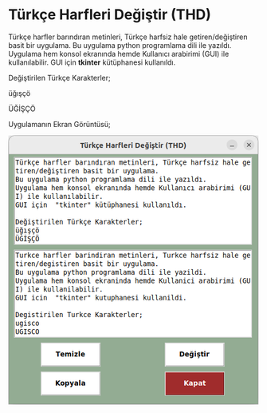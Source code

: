 # Türkçe Harfleri Değiştir (THD)

Türkçe harfler barındıran metinleri, Türkçe harfsiz hale getiren/değiştiren basit bir uygulama.
Bu uygulama python programlama dili ile yazıldı.
Uygulama hem konsol ekranında hemde Kullanıcı arabirimi (GUI) ile kullanılabilir.
GUI için  **tkinter** kütüphanesi kullanıldı.

Değiştirilen Türkçe Karakterler;

üğışçö

ÜĞİŞÇÖ

Uygulamanın Ekran Görüntüsü;

![TKD_SS](THD_SS.png)
